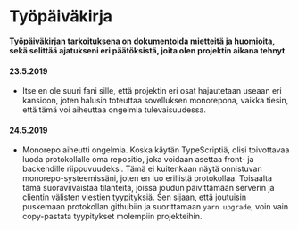 # Työpäiväkirja

**Työpäiväkirjan tarkoituksena on dokumentoida mietteitä ja huomioita, sekä selittää ajatukseni eri päätöksistä, joita olen projektin aikana tehnyt**

#### 23.5.2019
- Itse en ole suuri fani sille, että projektin eri osat hajautetaan useaan eri kansioon, joten halusin toteuttaa sovelluksen monorepona, vaikka tiesin, että tämä voi aiheuttaa ongelmia tulevaisuudessa.

#### 24.5.2019
- Monorepo aiheutti ongelmia. Koska käytän TypeScriptiä, olisi toivottavaa luoda protokollalle oma repositio, joka voidaan asettaa front- ja backendille riippuvuudeksi. Tämä ei kuitenkaan näytä onnistuvan monorepo-systeemissäni, joten en luo erillistä protokollaa. Toisaalta tämä suoraviivaistaa tilanteita, joissa joudun päivittämään serverin ja clientin välisten viestien tyypityksiä. Sen sijaan, että joutuisin puskemaan protokollan githubiin ja suorittamaan `yarn upgrade`, voin vain copy-pastata tyypitykset molempiin projekteihin.